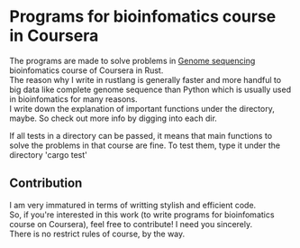 # Programs for bioinfomatics course in Coursera

The programs are made to solve problems in [Genome sequencing](https://www.coursera.org/learn/genome-sequencing) bioinfomatics course of Coursera in Rust.   
The reason why I write in rustlang is generally faster and more handful to big data like complete genome sequence than Python which is usually used in bioinfomatics for many reasons.    
I write down the explanation of important functions under the directory, maybe. So check out more info by digging into each dir.

If all tests in a directory can be passed, it means that main functions to solve the problems in that course are fine.
To test them, type it under the directory
'cargo test'
  

## Contribution

I am very immatured in terms of writting stylish and efficient code.   
So, if you're interested in this work (to write programs for bioinfomatics course on Coursera), feel free to contribute!
I need you sincerely.   
There is no restrict rules of course, by the way.
